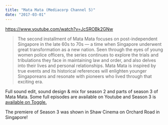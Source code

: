 ```yaml
---
title: "Mata Mata (Mediacorp Channel 5)"
date: "2017-03-01"
---
```


https://www.youtube.com/watch?v=JcSROBk2GNw

> The second installment of Mata Mata focuses on post-independent Singapore in the late 60s to 70s — a time when Singapore underwent great transformation as a new nation. Seen through the eyes of young women police officers, the series continues to explore the trials and tribulations they face in maintaining law and order, and also delves into their lives and personal relationships. Mata Mata is inspired by true events and its historical references will enlighten younger Singaporeans and resonate with pioneers who lived through that exciting era.

Full sound edit, sound design & mix for season 2 and parts of season 3 of Mata Mata. Some full episodes are available on Youtube and Season 3 is [available on Toggle.](http://tv.toggle.sg/en/shows/mata-mata-s3-tif/info)

The premiere of Season 3 was shown in Shaw Cinema on Orchard Road in Singapore!
